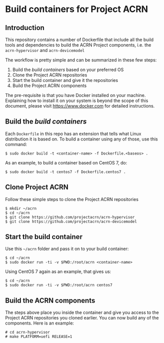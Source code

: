 # Build containers for Project ACRN

## Introduction

This repository contains a number of Dockerfile that include
all the build tools and dependencies to build the ACRN Project
components, i.e. the `acrn-hypervisor` and `acrn-devicemodel`

The workflow is pretty simple and can be summarized in these few steps:

1. Build the *build containers* based on your preferred OS
1. Clone the Project ACRN repositories
1. Start the build container and give it the repositories
1. Build the Project ACRN components

The pre-requisite is that you have Docker installed on your machine.
Explaining how to install it on your system is beyond the scope of this
document, please visit https://www.docker.com for detailed instructions.

## Build the *build containers*

Each `Dockerfile` in this repo has an extension that tells what Linux
distribution it is based on. To build a container using any of those,
use this command:
```
$ sudo docker build -t <container-name> -f Dockerfile.<baseos> .
```

As an example, to build a container based on CentOS 7, do:
```
$ sudo docker build -t centos7 -f Dockerfile.centos7 .
```

## Clone Project ACRN

Follow these simple steps to clone the Project ACRN repositories
```
$ mkdir ~/acrn
$ cd ~/acrn
$ git clone https://github.com/projectacrn/acrn-hypervisor
$ git clone https://github.com/projectacrn/acrn-devicemodel
```

## Start the build container

Use this `~/acrn` folder and pass it on to your build container:
```
$ cd ~/acrn
$ sudo docker run -ti -v $PWD:/root/acrn <container-name>
```

Using CentOS 7 again as an example, that gives us:
```
$ cd ~/acrn
$ sudo docker run -ti -v $PWD:/root/acrn centos7
```

## Build the ACRN components

The steps above place you inside the container and give you access to
the Project ACRN repositories you cloned earlier. You can now build any
of the components. Here is an example:
```
# cd acrn-hypervisor
# make PLATFORM=uefi RELEASE=1
```
